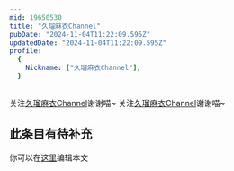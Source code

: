 ```yaml
---
mid: 19650530
title: "久瑠麻衣Channel"
pubDate: "2024-11-04T11:22:09.595Z"
updatedDate: "2024-11-04T11:22:09.595Z"
profile:
  {
    Nickname: ["久瑠麻衣Channel"],
  }
---
```


关注[久瑠麻衣Channel](https://space.bilibili.com/19650530)谢谢喵~ 关注[久瑠麻衣Channel](https://space.bilibili.com/19650530)谢谢喵~

## 此条目有待补充
你可以在[这里](https://github.com/Yuhanawa/VTuber.ICU/edit/master/src/content/v/久瑠麻衣Channel/index.md)编辑本文
